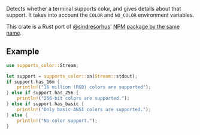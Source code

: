 Detects whether a terminal supports color, and gives details about that
support. It takes into account the `COLOR` and `NO_COLOR` environment
variables.

This crate is a Rust port of [@sindresorhus](https://github.com/sindresorhus)'
[NPM package by the same name](https://npm.im/supports-color).

## Example

```rust
use supports_color::Stream;

let support = supports_color::on(Stream::stdout);
if support.has_16m {
    println!("16 million (RGB) colors are supported");
} else if support.has_256 {
    println!("256-bit colors are supported.");
} else if support.has_basic {
    println!("Only basic ANSI colors are supported.");
} else {
    println!("No color support.");
}
```
